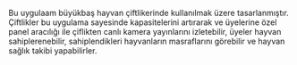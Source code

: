 Bu uygulaam büyükbaş hayvan çiftlikerinde kullanılmak üzere tasarlanmıştır.
Çiftlikler bu uygulama sayesinde kapasitelerini artırarak ve üyelerine özel panel aracılığı ile çiflikten canlı kamera yayınlarını izletebilir, üyeler hayvan sahiplerenebilir, sahiplendikleri hayvanların masraflarını görebilir ve hayvan sağlık takibi yapabilirler.
